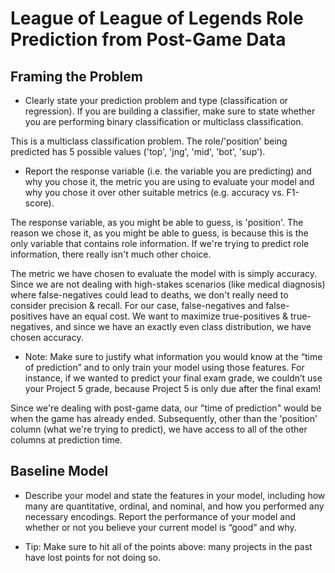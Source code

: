 # League of League of Legends Role Prediction from Post-Game Data

## Framing the Problem

-   Clearly state your prediction problem and type (classification or regression). If you are building a classifier, make sure to state whether you are performing binary classification or multiclass classification.

This is a multiclass classification problem. The role/'position' being predicted has 5 possible values ('top', 'jng', 'mid', 'bot', 'sup').

-   Report the response variable (i.e. the variable you are predicting) and why you chose it, the metric you are using to evaluate your model and why you chose it over other suitable metrics (e.g. accuracy vs. F1-score).

The response variable, as you might be able to guess, is 'position'. The reason we chose it, as you might be able to guess, is because this is the only variable that contains role information. If we're trying to predict role information, there really isn't much other choice.

The metric we have chosen to evaluate the model with is simply accuracy. Since we are not dealing with high-stakes scenarios (like medical diagnosis) where false-negatives could lead to deaths, we don't really need to consider precision & recall. For our case, false-negatives and false-positives have an equal cost. We want to maximize true-positives & true-negatives, and since we have an exactly even class distribution, we have chosen accuracy.

-   Note: Make sure to justify what information you would know at the “time of prediction” and to only train your model using those features. For instance, if we wanted to predict your final exam grade, we couldn’t use your Project 5 grade, because Project 5 is only due after the final exam!

Since we're dealing with post-game data, our "time of prediction" would be when the game has already ended. Subsequently, other than the 'position' column (what we're trying to predict), we have access to all of the other columns at prediction time.

## Baseline Model

-   Describe your model and state the features in your model, including how many are quantitative, ordinal, and nominal, and how you performed any necessary encodings. Report the performance of your model and whether or not you believe your current model is “good” and why.

-   Tip: Make sure to hit all of the points above: many projects in the past have lost points for not doing so.

